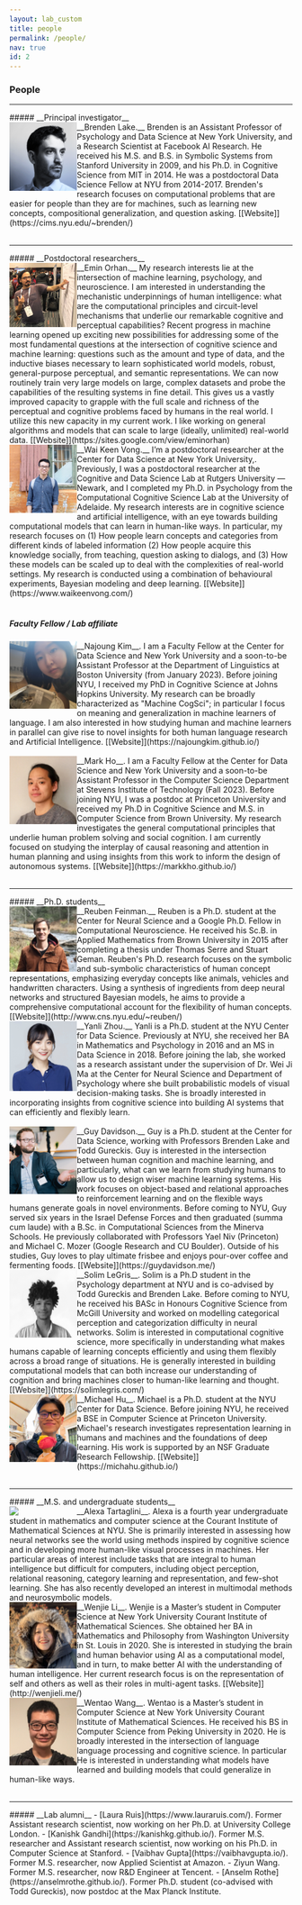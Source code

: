 ```yaml
---
layout: lab_custom
title: people
permalink: /people/
nav: true
id: 2
---
```


<style type="text/css">
.bio {
  display: block;
  float: left;
  width: 120px;
}
p {
  margin-left: 140px;
}
</style>

### __People__

<hr class='invis'>
##### __Principal investigator__
<div><img class="bio" src="/images/bios/brenden-lake-cropped.png"></div>
__Brenden Lake.__ Brenden is an Assistant Professor of Psychology and Data Science at New York University, and a Research Scientist at Facebook AI Research. He received his M.S. and B.S. in Symbolic Systems from Stanford University in 2009, and his Ph.D. in Cognitive Science from MIT in 2014. He was a postdoctoral Data Science Fellow at NYU from 2014-2017. Brenden's research focuses on computational problems that are easier for people than they are for machines, such as learning new concepts, compositional generalization, and question asking. [[Website]](https://cims.nyu.edu/~brenden/)<br><br>


<hr class='invis'>
##### __Postdoctoral researchers__
<div><img class="bio" src="/images/bios/emin-orhan-cropped.jpg"></div>
__Emin Orhan.__ My research interests lie at the intersection of machine learning, psychology, and neuroscience. I am interested in understanding the mechanistic underpinnings of human intelligence: what are the computational principles and circuit-level mechanisms that underlie our remarkable cognitive and perceptual capabilities? Recent progress in machine learning opened up exciting new possibilities for addressing some of the most fundamental questions at the intersection of cognitive science and machine learning: questions such as the amount and type of data, and the inductive biases necessary to learn sophisticated world models, robust, general-purpose perceptual, and semantic representations. We can now routinely train very large models on large, complex datasets and probe the capabilities of the resulting systems in fine detail. This gives us a vastly improved capacity to grapple with the full scale and richness of the perceptual and cognitive problems faced by humans in the real world. I utilize this new capacity in my current work. I like working on general algorithms and models that can scale to large (ideally, unlimited) real-world data. [[Website]](https://sites.google.com/view/eminorhan)

<div><img class="bio" src="/images/bios/waikeen-vong.jpg"></div>
__Wai Keen Vong.__ I’m a postdoctoral researcher at the Center for Data Science at New York University,. Previously, I was a postdoctoral researcher at the Cognitive and Data Science Lab at Rutgers University — Newark, and I completed my Ph.D. in Psychology from the Computational Cognitive Science Lab at the University of Adelaide. My research interests are in cognitive science and artificial intelligence, with an eye towards building computational models that can learn in human-like ways. In particular, my research focuses on (1) How people learn concepts and categories from different kinds of labeled information (2) How people acquire this knowledge socially, from teaching, question asking to dialogs, and (3) How these models can be scaled up to deal with the complexities of real-world settings. My research is conducted using a combination of behavioural experiments, Bayesian modeling and deep learning. [[Website]](https://www.waikeenvong.com/)
<br><br>


##### __Faculty Fellow / Lab affiliate__
<div><img class="bio" src="/images/bios/najoung-kim.png"></div>
__Najoung Kim__. I am a Faculty Fellow at the Center for Data Science and New York University and a soon-to-be Assistant Professor at the Department of Linguistics at Boston University (from January 2023). Before joining NYU, I received my PhD in Cognitive Science at Johns Hopkins University. My research can be broadly characterized as "Machine CogSci"; in particular I focus on meaning and generalization in machine learners of language. I am also interested in how studying human and machine learners in parallel can give rise to novel insights for both human language research and Artificial Intelligence. [[Website]](https://najoungkim.github.io/)
<br><br>

<div><img class="bio" src="/images/bios/mark-ho.jpg"></div>
__Mark Ho__. I am a Faculty Fellow at the Center for Data Science and New York University and a soon-to-be Assistant Professor in the Computer Science Department at Stevens Institute of Technology (Fall 2023). Before joining NYU, I was a postdoc at Princeton University and received my Ph.D in Cognitive Science and M.S. in Computer Science from Brown University. My research investigates the general computational principles that underlie human problem solving and social cognition. I am currently focused on studying the interplay of causal reasoning and attention in human planning and using insights from this work to inform the design of autonomous systems. [[Website]](https://markkho.github.io/)
<br><br>

<hr class='invis'>
##### __Ph.D. students__
<div><img class="bio" src="/images/bios/reuben-feinman-cropped.jpg"></div>
__Reuben Feinman.__ Reuben is a Ph.D. student at the Center for Neural Science and a Google Ph.D. Fellow in Computational Neuroscience. He received his Sc.B. in Applied Mathematics from Brown University in 2015 after completing a thesis under Thomas Serre and Stuart Geman. Reuben's Ph.D. research focuses on the symbolic and sub-symbolic characteristics of human concept representations, emphasizing everyday concepts like animals, vehicles and handwritten characters. Using a synthesis of ingredients from deep neural networks and structured Bayesian models, he aims to provide a comprehensive computational account for the flexibility of human concepts. [[Website]](http://www.cns.nyu.edu/~reuben/)

<div><img class="bio" src="/images/bios/yanli-zhou-cropped.jpeg"></div>
__Yanli Zhou.__ Yanli is a Ph.D. student at the NYU Center for Data Science. Previously at NYU, she received her BA in Mathematics and Psychology in 2016 and an MS in Data Science in 2018. Before joining the lab, she worked as a research assistant under the supervision of Dr. Wei Ji Ma at the Center for Neural Science and Department of Psychology where she built probabilistic models of visual decision-making tasks. She is broadly interested in incorporating insights from cognitive science into building AI systems that can efficiently and flexibly learn.
<br><br>

<div><img class="bio" src="/images/bios/guy-davidson.jpg"></div>
__Guy Davidson.__ Guy is a Ph.D. student at the Center for Data Science, working with Professors Brenden Lake and Todd Gureckis. Guy is interested in the intersection between human cognition and machine learning, and particularly, what can we learn from studying humans to allow us to design wiser machine learning systems. His work focuses on object-based and relational approaches to reinforcement learning and on the flexible ways humans generate goals in novel environments. Before coming to NYU, Guy served six years in the Israel Defense Forces and then graduated (summa cum laude) with a B.Sc. in Computational Sciences from the Minerva Schools. He previously collaborated with Professors Yael Niv (Princeton) and Michael C. Mozer (Google Research and CU Boulder). Outside of his studies, Guy loves to play ultimate frisbee and enjoys pour-over coffee and fermenting foods. [[Website]](https://guydavidson.me/)

<div><img class="bio" src="/images/bios/solim-legris.jpg"></div>
__Solim LeGris__. Solim is a Ph.D student in the Psychology department at NYU and is co-advised by Todd Gureckis and Brenden Lake. Before coming to NYU, he received his BASc in Honours Cognitive Science from McGill University and worked on modelling categorical perception and categorization difficulty in neural networks. Solim is interested in computational cognitive science, more specifically in understanding what makes humans capable of learning concepts efficiently and using them flexibly across a broad range of situations. He is generally interested in building computational models that can both increase our understanding of cognition and bring machines closer to human-like learning and thought. [[Website]](https://solimlegris.com/)

<div><img class="bio" src="/images/bios/michael-hu.jpg"></div>
__Michael Hu__. Michael is a Ph.D. student at the NYU Center for Data Science. Before joining NYU, he received a BSE in Computer Science at Princeton University. Michael's research investigates representation learning in humans and machines and the foundations of deep learning. His work is supported by an NSF Graduate Research Fellowship. [[Website]](https://michahu.github.io/)
<br><br>

<hr class='invis'>
##### __M.S. and undergraduate students__
<div><img class="bio" src="/images/bios/alexa-tartaglini.jpg"></div>
__Alexa Tartaglini__. Alexa is a fourth year undergraduate student in mathematics and computer science at the Courant Institute of Mathematical Sciences at NYU. She is primarily interested in assessing how neural networks see the world using methods inspired by cognitive science and in developing more human-like visual processes in machines. Her particular areas of interest include tasks that are integral to human intelligence but difficult for computers, including object perception, relational reasoning, category learning and representation, and few-shot learning. She has also recently developed an interest in multimodal methods and neurosymbolic models. 

<div><img class="bio" src="/images/bios/wenjie-li.jpg"></div>
__Wenjie Li__. Wenjie is a Master’s student in Computer Science at New York University Courant Institute of Mathematical Sciences. She obtained her BA in Mathematics and Philosophy from Washington University in St. Louis in 2020. She is interested in studying the brain and human behavior using AI as a computational model, and in turn, to make better AI with the understanding of human intelligence. Her current research focus is on the representation of self and others as well as their roles in multi-agent tasks. [[Website]](http://wenjieli.me/)

<div><img class="bio" src="/images/bios/wentao-wang.jpg"></div>
__Wentao Wang__. Wentao is a Master’s student in Computer Science at New York University Courant Institute of Mathematical Sciences. He received his BS in Computer Science from Peking University in 2020. He is broadly interested in the intersection of language language processing and cognitive science. In particular He is interested in understanding what models have learned and building models that could generalize in human-like ways.
<br><br>

<hr class='invis'>
##### __Lab alumni__
- [Laura Ruis](https://www.lauraruis.com/). Former Assistant research scientist, now working on her Ph.D. at University College London.
- [Kanishk Gandhi](https://kanishkg.github.io/). Former M.S. researcher and Assistant research scientist, now working on his Ph.D. in Computer Science at Stanford.
- [Vaibhav Gupta](https://vaibhavgupta.io/). Former M.S. researcher, now Applied Scientist at Amazon.
- Ziyun Wang. Former M.S. researcher, now R&D Engineer at Tencent.
- [Anselm Rothe](https://anselmrothe.github.io/). Former Ph.D. student (co-advised with Todd Gureckis), now postdoc at the Max Planck Institute.
